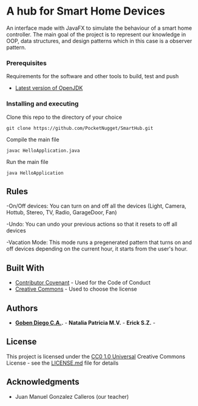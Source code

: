 # A hub for Smart Home Devices

An interface made with JavaFX to simulate the behaviour of a smart home controller. The main goal of the project is to represent our knowledge in OOP, data structures, and design patterns which in this case is a observer pattern.

### Prerequisites

Requirements for the software and other tools to build, test and push 
- [Latest version of OpenJDK](https://openjdk.org)

### Installing and executing

Clone this repo to the directory of your choice

    git clone https://github.com/PocketNugget/SmartHub.git

Compile the main file

    javac HelloApplication.java

Run the main file

    java HelloApplication

## Rules

-On/Off devices:
  You can turn on and off all the devices (Light, Camera, Hottub, Stereo, TV, Radio, GarageDoor, Fan)

-Undo:
  You can undo your previous actions so that it resets to off all devices

-Vacation Mode:
  This mode runs a pregenerated pattern that turns on and off devices depending on the current hour, it starts from the user's hour.
  
## Built With

  - [Contributor Covenant](https://www.contributor-covenant.org/) - Used
    for the Code of Conduct
  - [Creative Commons](https://creativecommons.org/) - Used to choose
    the license

## Authors

  - **[Goben Diego C.A.](https://github.com/PocketNugget).** - **Natalia Patricia M.V.** - **Erick S.Z.** -

## License

This project is licensed under the [CC0 1.0 Universal](LICENSE.md)
Creative Commons License - see the [LICENSE.md](LICENSE.md) file for
details

## Acknowledgments

  - Juan Manuel Gonzalez Calleros (our teacher)
